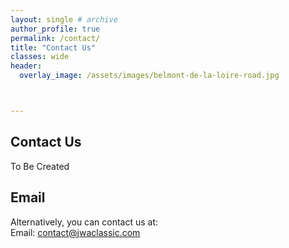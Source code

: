 ```yaml
---
layout: single # archive
author_profile: true
permalink: /contact/
title: "Contact Us"
classes: wide
header:
  overlay_image: /assets/images/belmont-de-la-loire-road.jpg



---
```

## Contact Us

To Be Created

## Email

Alternatively, you can contact us at:    
Email: [contact@jwaclassic.com](mailto:contact@jwaclassic.com)
